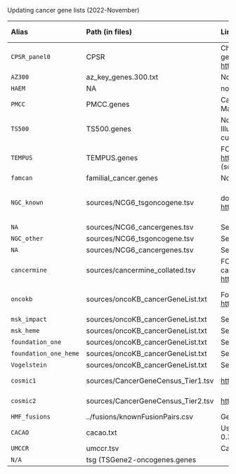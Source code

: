 Updating cancer gene lists (2022-November)

|Alias |Path (in files)                                                |Link                                                                                                                          |Version (last date updated)                            |Accessed: |Notes                                                                                                  |Key: Green boxes= Update available. Red = No update available        |
|:--------------------------------------|:--------------------------------------------------------------|:-----------------------------------------------------------------------------------------------------------------------------|:------------------------------------------------------|:---------|:------------------------------------------------------------------------------------------------------|:--------------------------------------------------------------------|
| `CPSR_panel0`        |CPSR                                  |Change, updated list is now 1.0. Includes many many genes now. https://sigven.github.io/cpsr/articles/virtual_panels.html     |1.0 - Feb 2022 release                                 |44859     |Ensure the list isnt too inclusive                                                                     |cpsr_superpanel_2022_01.xlsx                                         |
| `AZ300`              |az_key_genes.300.txt                  |No change, can't find any AZ300 source                                                                                        |NA                                                     |NA        |NA                                                                                                     |NA                                                                   |
| `HAEM`               |NA                                    |no update needed, these are manually added genes                                                                              |NA                                                     |NA        |Only has a couple of genes                                                                             |NA                                                                   |
| `PMCC`               |PMCC.genes                            |Can't find, unsure if change has been made to Peter Mac data                                                                  |NA                                                     |NA        |Peter Mac Gene List                                                                                    |NA                                                                   |
| `TS500`              |TS500.genes                           |No update available, the current list is better then the Illumina list (old gene names have been changed in the current list) |NA                                                     |NA        |NA                                                                                                     |NA                                                                   |
| `TEMPUS`             |TEMPUS.genes                          |FOUND UPDATED LIST @ https://www.tempus.com/oncology/genomic-profiling/ (scroll down to Tempus xT)                            |xTv4GeneList_111821 &#124; Effective November 18, 2021 |44859     |NA                                                                                                     |Tempus-xT_Gene-Panel.pdf. Need to make these genes into a tsv format |
| `famcan`             |familial_cancer.genes                 |No update/souce found                                                                                                         |NA                                                     |NA        |Used by Arthur?                                                                                        |NA                                                                   |
| `NGC_known`          |sources/NCG6_tsgoncogene.tsv          |download the list of 3347 drivers.  http://ncg.kcl.ac.uk/download.php                                                         |Version NCG7.0 2021-2022                               |44859     |Unsure if this list is equivalent to the ones we used. Extra notes here: http://ncg.kcl.ac.uk/help.php |NCG_cancerdrivers_annotation_supporting_evidence.tsv                 |
| `NA`                 |sources/NCG6_cancergenes.tsv          |See above                                                                                                                     |See above                                              |See above |See above                                                                                              |NA                                                                   |
| `NGC_other`          |sources/NCG6_tsgoncogene.tsv          |See above                                                                                                                     |See above                                              |See above |See above                                                                                              |NA                                                                   |
| `NA`                 |sources/NCG6_cancergenes.tsv          |See above                                                                                                                     |See above                                              |See above |See above                                                                                              |NA                                                                   |
| `cancermine`         |sources/cancermine_collated.tsv       |FOUND UPDATED LIST, click on cancermine_collated.tsv to download: https://zenodo.org/record/7038021#.Y1dSBexBzso              |Version 48, Sep 20                                     |44859     |New list has 6,008 genes, old list, 2048 extra genes. May need harder filters                          |cancermine_collated.tsv                                              |
| `oncokb`             |sources/oncoKB_cancerGeneList.txt     |Found updated list: https://www.oncokb.org/cancerGenes                                                                        |Version update: 09/06/2022                             |44859     |Contains 1066 genes, the old list contained 1019 genes                                                 |cancerGeneList.tsv                                                   |
| `msk_impact`         |sources/oncoKB_cancerGeneList.txt     |See above                                                                                                                     |See above                                              |See above |See above                                                                                              |NA                                                                   |
| `msk_heme`           |sources/oncoKB_cancerGeneList.txt     |See above                                                                                                                     |See above                                              |See above |See above                                                                                              |NA                                                                   |
| `foundation_one`     |sources/oncoKB_cancerGeneList.txt     |See above                                                                                                                     |See above                                              |See above |See above                                                                                              |NA                                                                   |
| `foundation_one_heme`|sources/oncoKB_cancerGeneList.txt     |See above                                                                                                                     |See above                                              |See above |See above                                                                                              |NA                                                                   |
| `Vogelstein`         |sources/oncoKB_cancerGeneList.txt     |See above                                                                                                                     |See above                                              |See above |See above                                                                                              |NA                                                                   |
| `cosmic1`            |sources/CancerGeneCensus_Tier1.tsv    |https://cancer.sanger.ac.uk/cosmic/census?tier=1                                                                              |GRCh38 · COSMIC v96                                    |44859     |Contains 579 genes, up from 576                                                                        |Census_all_Tier1.tsv                                                 |
| `cosmic2`            |sources/CancerGeneCensus_Tier2.tsv    |https://cancer.sanger.ac.uk/cosmic/census?tier=2                                                                              |GRCh38 · COSMIC v96                                    |44859     |Contains 154 genes, up from 147                                                                        |Census_all_Tier2.tsv                                                 |
| `HMF_fusions`        |../fusions/knownFusionPairs.csv       |Getting from Peter                                                                                                            |NA                                                     |NA        |NA                                                                                                     |See Peter's Messages. These sources will be used                     |
| `CACAO`              |cacao.txt                             |Use the latest version of CACAO, December 9th 2020: 0.3.1 release. Unsure where this is located.                              |NA                                                     |NA        |NA                                                                                                     |NA                                                                   |
| `UMCCR`              |umccr.tsv                             |Can't find updated source                                                                                                     |NA                                                     |NA        |NA                                                                                                     |NA                                                                   |
| `N/A`                |tsg (TSGene2-oncogenes.genes 
